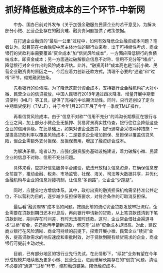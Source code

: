 # 抓好降低融资成本的三个环节-中新网

　　中办、国办日前对外发布《关于加强金融服务民营企业的若干意见》，为解决部分小微、民营企业存在的融资难、融资贵问题提供了政策依据。

　　在打通企业融资的“最后一公里”过程中，如何有效降低企业融资成本问题？笔者认为，就目前在社会融资中居主体地位的银行业来看，出于可持续性考虑，商业银行的贷款利率需要覆盖“资金成本”加“信贷风险成本”，一方面应降低银行的负债端成本，即资金成本；另一方面通过破解银企信息不对称、信用不充分等“堵点”，降低银行对企业作出的风险成本评估。此外，“融资周转”成本高也是当前小微、民营企业融资贵的原因之一，今后应着力创新还款方式，清理不必要的“通道”和“过桥”环节，缩短融资链条。

　　先看银行的负债端。为了降低这部分资金成本，支持银行业金融机构扩大对小微、民营企业的信贷投放，中国人民银行2018年通过四次降准、增量开展中期借贷便利（MLF）等工具，提供了充裕的中长期流动性。同时，央行还创设了定向中期借贷便利（TMLF），并于今年1月23日开展了今年一季度TMLF操作。

　　再看信贷风险成本。由于“信息不对称”“信用不充分”的鸿沟长期横亘在银行与企业之间，加上部分小微企业无抵押、贸易背景真实性待查，银行往往会降低这些企业的信用评级。在此基础上，如果对该企业放贷，银行通常会采取两种措施：一是提高贷款利率以覆盖风险成本；二是要求企业增加担保、反担保以覆盖信贷风险，但企业需额外支付担保、反担保费用，增加了融资综合成本。

　　为解决矛盾，笔者认为，应强化融资服务基础设施建设，着力破解小微、民营企业的信息不对称、信用不充分问题。

　　具体来看，应抓好信息服务平台建设，依法开放相关信息资源，在确保信息安全前提下，推动金融、税务、市场监管、社保、海关、司法等大数据共享，并优化金融机构与企业的信息对接机制，让信息“多跑路”，让企业“少跑腿”。

　　同时，应健全地方增信体系。其中，政府出资的融资担保机构需坚持准公共定位，不以营利为目的，逐步减少反担保等要求，对符合条件的可取消反担保。

　　最后看“融资周转”成本高的问题。按照此前的流动资金贷款发放审批流程，企业需要在贷款到期日还本付息后，再向银行申请新的贷款，从上笔贷款还清到下笔贷款到账，期间存在时间差，有时无法按时还款。这时，企业常会借社会渠道寻找“过桥”资金，先还款再申请新贷款，但这笔“过桥”资金成本却很高。对此，建议商业银行在风险清晰、商业可持续的前提下，探索开展小微、民营企业“续贷”业务，提高贷款需求的响应速度和审批时效，对于贷款到期有续贷需求的企业，商业银行可提前主动对接。

　　目前，已有部分地区的银行业先行先试。在此情形下，“续贷”业务有望在今年形成规模并陆续惠及更多小微、民营企业，进而破解长期存在的“倒贷”问题，清理不必要的“通道”“过桥”环节，缩短融资链条，降低融资成本。 

